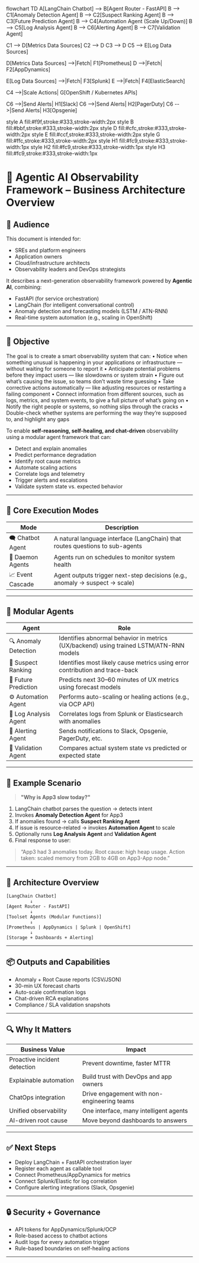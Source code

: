 flowchart TD
  A[LangChain Chatbot] --> B[Agent Router - FastAPI]
  B --> C1[Anomaly Detection Agent]
  B --> C2[Suspect Ranking Agent]
  B --> C3[Future Prediction Agent]
  B --> C4[Automation Agent (Scale Up/Down)]
  B --> C5[Log Analysis Agent]
  B --> C6[Alerting Agent]
  B --> C7[Validation Agent]

  C1 --> D[Metrics Data Sources]
  C2 --> D
  C3 --> D
  C5 --> E[Log Data Sources]

  D[Metrics Data Sources] -->|Fetch| F1[Prometheus]
  D -->|Fetch| F2[AppDynamics]

  E[Log Data Sources] -->|Fetch| F3[Splunk]
  E -->|Fetch| F4[ElasticSearch]

  C4 -->|Scale Actions| G[OpenShift / Kubernetes APIs]

  C6 -->|Send Alerts| H1[Slack]
  C6 -->|Send Alerts| H2[PagerDuty]
  C6 -->|Send Alerts| H3[Opsgenie]

  style A fill:#f9f,stroke:#333,stroke-width:2px
  style B fill:#bbf,stroke:#333,stroke-width:2px
  style D fill:#cfc,stroke:#333,stroke-width:2px
  style E fill:#ccf,stroke:#333,stroke-width:2px
  style G fill:#ffc,stroke:#333,stroke-width:2px
  style H1 fill:#fc9,stroke:#333,stroke-width:1px
  style H2 fill:#fc9,stroke:#333,stroke-width:1px
  style H3 fill:#fc9,stroke:#333,stroke-width:1px


# 🚀 Agentic AI Observability Framework – Business Architecture Overview

## 👥 Audience
This document is intended for:
- SREs and platform engineers
- Application owners
- Cloud/infrastructure architects
- Observability leaders and DevOps strategists

It describes a next-generation observability framework powered by **Agentic AI**, combining:
- FastAPI (for service orchestration)
- LangChain (for intelligent conversational control)
- Anomaly detection and forecasting models (LSTM / ATN-RNN)
- Real-time system automation (e.g., scaling in OpenShift)

---

## 🧠 Objective

The goal is to create a smart observability system that can:
	•	Notice when something unusual is happening in your applications or infrastructure — without waiting for someone to report it
	•	Anticipate potential problems before they impact users — like slowdowns or system strain
	•	Figure out what’s causing the issue, so teams don’t waste time guessing
	•	Take corrective actions automatically — like adjusting resources or restarting a failing component
	•	Connect information from different sources, such as logs, metrics, and system events, to give a full picture of what’s going on
	•	Notify the right people or systems, so nothing slips through the cracks
	•	Double-check whether systems are performing the way they’re supposed to, and highlight any gaps

To enable **self-reasoning, self-healing, and chat-driven** observability using a modular agent framework that can:

- Detect and explain anomalies
- Predict performance degradation
- Identify root cause metrics
- Automate scaling actions
- Correlate logs and telemetry
- Trigger alerts and escalations
- Validate system state vs. expected behavior

---

## 🔁 Core Execution Modes

| Mode              | Description                                       |
|------------------|---------------------------------------------------|
| 🗨️ Chatbot Agent   | A natural language interface (LangChain) that routes questions to sub-agents |
| 🔁 Daemon Agents   | Agents run on schedules to monitor system health |
| 📈 Event Cascade   | Agent outputs trigger next-step decisions (e.g., anomaly → suspect → scale) |

---

## 🧩 Modular Agents

| Agent              | Role                                                                 |
|--------------------|----------------------------------------------------------------------|
| 🔍 Anomaly Detection   | Identifies abnormal behavior in metrics (UX/backend) using trained LSTM/ATN-RNN models |
| 🧠 Suspect Ranking     | Identifies most likely cause metrics using error contribution and trace-back |
| 🔮 Future Prediction   | Predicts next 30–60 minutes of UX metrics using forecast models |
| ⚙️ Automation Agent    | Performs auto-scaling or healing actions (e.g., via OCP API)     |
| 📁 Log Analysis Agent  | Correlates logs from Splunk or Elasticsearch with anomalies       |
| 🚨 Alerting Agent      | Sends notifications to Slack, Opsgenie, PagerDuty, etc.          |
| 🧾 Validation Agent    | Compares actual system state vs predicted or expected state       |

---

## 🧠 Example Scenario

> **"Why is App3 slow today?"**

1. LangChain chatbot parses the question → detects intent
2. Invokes **Anomaly Detection Agent** for App3
3. If anomalies found → calls **Suspect Ranking Agent**
4. If issue is resource-related → invokes **Automation Agent** to scale
5. Optionally runs **Log Analysis Agent** and **Validation Agent**
6. Final response to user:

> “App3 had 3 anomalies today. Root cause: high heap usage. Action taken: scaled memory from 2GB to 4GB on App3-App node.”

---

## 🔧 Architecture Overview

```plaintext
[LangChain Chatbot]
         ↓
[Agent Router - FastAPI]
         ↓
[Toolset Agents (Modular Functions)]
         ↓
[Prometheus | AppDynamics | Splunk | OpenShift]
         ↓
[Storage + Dashboards + Alerting]
```

---

## 📦 Outputs and Capabilities

- Anomaly + Root Cause reports (CSV/JSON)
- 30-min UX forecast charts
- Auto-scale confirmation logs
- Chat-driven RCA explanations
- Compliance / SLA validation snapshots

---

## 🔍 Why It Matters

| Business Value             | Impact                                       |
|----------------------------|----------------------------------------------|
| Proactive incident detection | Prevent downtime, faster MTTR              |
| Explainable automation     | Build trust with DevOps and app owners      |
| ChatOps integration        | Drive engagement with non-engineering teams |
| Unified observability      | One interface, many intelligent agents      |
| AI-driven root cause       | Move beyond dashboards to answers           |

---

## ✅ Next Steps

- Deploy LangChain + FastAPI orchestration layer
- Register each agent as callable tool
- Connect Prometheus/AppDynamics for metrics
- Connect Splunk/Elastic for log correlation
- Configure alerting integrations (Slack, Opsgenie)

---

## 🔒 Security + Governance

- API tokens for AppDynamics/Splunk/OCP
- Role-based access to chatbot actions
- Audit logs for every automation trigger
- Rule-based boundaries on self-healing actions

---
